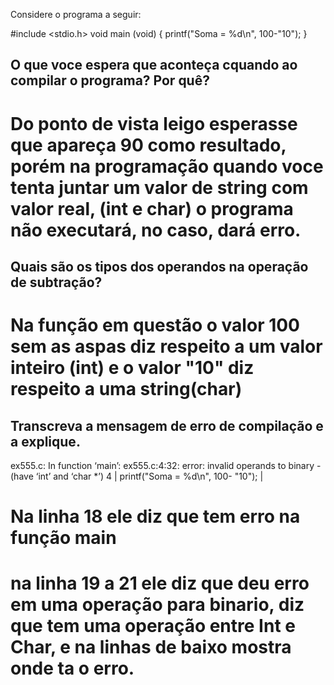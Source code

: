 Considere o programa a seguir:

#include <stdio.h>
void main (void) {
    printf("Soma = %d\n", 100-"10");
}

## O que voce espera que aconteça cquando ao compilar o programa? Por quê?

# Do ponto de vista leigo esperasse que apareça 90 como resultado, porém na programação quando voce tenta juntar um valor de string com valor real, (int e char) o programa não executará, no caso, dará erro.

## Quais são os tipos dos operandos na operação de subtração?

# Na função em questão o valor 100 sem as aspas diz respeito a um valor inteiro (int) e o valor "10" diz respeito a uma string(char) 

## Transcreva a mensagem de erro de compilação e a explique.

ex555.c: In function ‘main’:
ex555.c:4:32: error: invalid operands to binary - (have ‘int’ and ‘char *’)
    4 |     printf("Soma = %d\n", 100- "10");
      |    

# Na linha 18 ele diz que tem erro na função main
# na linha 19 a 21 ele diz que deu erro em uma operação para binario, diz que tem uma operação entre Int e Char, e na linhas de baixo mostra onde ta o erro.